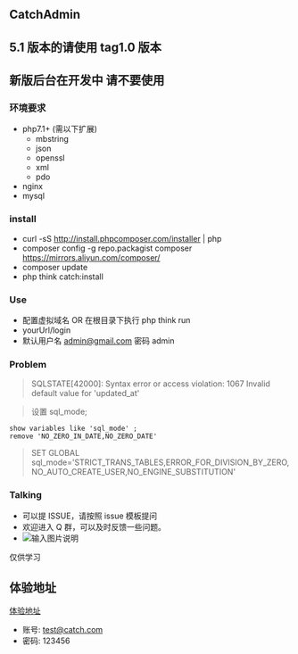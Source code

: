 ## CatchAdmin

## 5.1 版本的请使用 tag1.0 版本
## 新版后台在开发中 请不要使用
### 环境要求
- php7.1+ (需以下扩展)
    - mbstring
    - json
    - openssl
    - xml
    - pdo
- nginx
- mysql

### install
- curl -sS http://install.phpcomposer.com/installer | php
- composer config -g repo.packagist composer https://mirrors.aliyun.com/composer/
- composer update
- php think catch:install 

### Use
- 配置虚拟域名 OR 在根目录下执行 php think run
- yourUrl/login
- 默认用户名 admin@gmail.com 密码 admin

### Problem
> SQLSTATE[42000]: Syntax error or access violation: 1067 Invalid default value for 'updated_at'

> 设置 sql_mode;
```
show variables like 'sql_mode' ; 
remove 'NO_ZERO_IN_DATE,NO_ZERO_DATE'
```
> SET GLOBAL sql_mode='STRICT_TRANS_TABLES,ERROR_FOR_DIVISION_BY_ZERO,NO_AUTO_CREATE_USER,NO_ENGINE_SUBSTITUTION'

### Talking
- 可以提 ISSUE，请按照 issue 模板提问
- 欢迎进入 Q 群，可以及时反馈一些问题。
- ![输入图片说明](https://images.gitee.com/uploads/images/2018/1219/110300_0257b6c0_810218.jpeg "微信图片_20181219105915.jpg")

仅供学习

## 体验地址

[体验地址](http://catch.njphper.com/login)
- 账号: test@catch.com 
- 密码: 123456